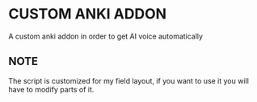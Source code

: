 # CUSTOM ANKI ADDON

A custom anki addon in order to get AI voice automatically

## NOTE

The script is customized for my field layout, if you want to use it you will have to modify parts of it.
